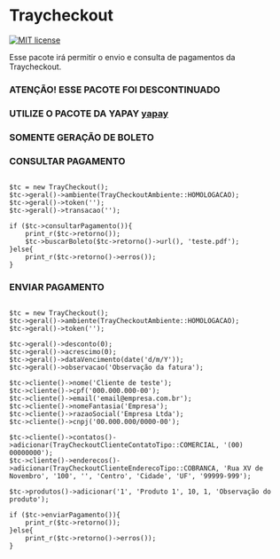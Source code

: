 # Traycheckout
[![MIT license](https://img.shields.io/dub/l/vibe-d.svg)](http://opensource.org/licenses/MIT)

Esse pacote irá permitir o envio e consulta de pagamentos da Traycheckout.

### ATENÇÃO! ESSE PACOTE FOI DESCONTINUADO
### UTILIZE O PACOTE DA YAPAY [yapay](https://github.com/emersondiegofeltrin/yapay)

### SOMENTE GERAÇÃO DE BOLETO

### CONSULTAR PAGAMENTO
```shell

$tc = new TrayCheckout();
$tc->geral()->ambiente(TrayCheckoutAmbiente::HOMOLOGACAO);
$tc->geral()->token(''); 
$tc->geral()->transacao('');

if ($tc->consultarPagamento()){
    print_r($tc->retorno());
    $tc->buscarBoleto($tc->retorno()->url(), 'teste.pdf');
}else{
    print_r($tc->retorno()->erros());
}

```

### ENVIAR PAGAMENTO
```shell

$tc = new TrayCheckout();
$tc->geral()->ambiente(TrayCheckoutAmbiente::HOMOLOGACAO);
$tc->geral()->token(''); 

$tc->geral()->desconto(0);
$tc->geral()->acrescimo(0);
$tc->geral()->dataVencimento(date('d/m/Y'));
$tc->geral()->observacao('Observação da fatura');

$tc->cliente()->nome('Cliente de teste');
$tc->cliente()->cpf('000.000.000-00');
$tc->cliente()->email('email@empresa.com.br');
$tc->cliente()->nomeFantasia('Empresa');
$tc->cliente()->razaoSocial('Empresa Ltda');
$tc->cliente()->cnpj('00.000.000/0000-00');

$tc->cliente()->contatos()->adicionar(TrayCheckoutClienteContatoTipo::COMERCIAL, '(00) 00000000');
$tc->cliente()->enderecos()->adicionar(TrayCheckoutClienteEnderecoTipo::COBRANCA, 'Rua XV de Novembro', '100', '', 'Centro', 'Cidade', 'UF', '99999-999');

$tc->produtos()->adicionar('1', 'Produto 1', 10, 1, 'Observação do produto');

if ($tc->enviarPagamento()){
    print_r($tc->retorno());
}else{
    print_r($tc->retorno()->erros());
}

```

